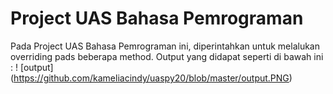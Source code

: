 # Project UAS Bahasa Pemrograman
Pada Project UAS Bahasa Pemrograman ini, diperintahkan untuk melalukan overriding pads beberapa method.
Output yang didapat seperti di bawah ini :
! [output] (https://github.com/kameliacindy/uaspy20/blob/master/output.PNG) 
